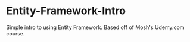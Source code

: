 # Entity-Framework-Intro
Simple intro to using Entity Framework. Based off of Mosh's Udemy.com course. 

